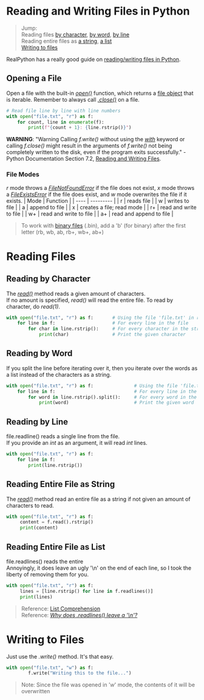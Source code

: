 # Reading and Writing Files in Python
> Jump: <br />
> Reading files [by character](https://github.com/EthanC2/Notes-and-Writeups/blob/main/Python/Using%20Files.md#reading-by-character), [by word](https://github.com/EthanC2/Notes-and-Writeups/blob/main/Python/Using%20Files.md#reading-by-word), [by line](https://github.com/EthanC2/Notes-and-Writeups/blob/main/Python/Using%20Files.md#reading-by-line) <br />
> Reading entire files as [a string](https://github.com/EthanC2/Notes-and-Writeups/blob/main/Python/Using%20Files.md#reading-entire-file-as-string), [a list](https://github.com/EthanC2/Notes-and-Writeups/blob/main/Python/Using%20Files.md#reading-entire-file-as-list) <br />
> [Writing to files](https://github.com/EthanC2/Notes-and-Writeups/blob/main/Python/Using%20Files.md#writing-to-files) <br />

RealPython has a really good guide on [reading/writing files in Python](https://realpython.com/read-write-files-python/).

## Opening a File
Open a file with the built-in [_open()_](https://www.w3schools.com/python/python_file_handling.asp) function, which returns a [file object](https://www.geeksforgeeks.org/file-objects-python/) that is iterable. Remember to always call [_.close()_](https://www.w3schools.com/python/ref_file_close.asp) on a file.

```Python
# Read file line by line with line numbers
with open("file.txt", "r") as f:
    for count, line in enumerate(f):
        print(f"{count + 1}: {line.rstrip()}")
```

**WARNING**: "Warning Calling _f.write()_ without using the [_with_](https://www.geeksforgeeks.org/with-statement-in-python/) keyword or calling _f.close()_ might result 
in the arguments of _f.write()_ not being completely written to the disk, even if the program exits successfully." -Python Documentation Section 7.2, [Reading and Writing Files](https://docs.python.org/3/tutorial/inputoutput.html#reading-and-writing-files).

### File Modes
_r_ mode throws a [_FileNotFoundError_](https://docs.python.org/3/library/exceptions.html#FileNotFoundError) if the file does not exist, _x_ mode throws a [_FileExistsError_](https://docs.python.org/3/library/exceptions.html#FileExistsError) if the file does exist, and _w_ mode overwrites the file if it exists.
| Mode | Function |
| ---- | --------- | 
| r | reads file |
| w | writes to file | 
| a | append to file |
| x | creates a file; read mode |
| r+ | read and write to file |
| w+ | read and write to file | 
| a+ | read and append to file |
> To work with [binary files](https://en.wikipedia.org/wiki/Binary_file) (.bin), add a 'b' (for binary) after the first letter (rb, wb, ab, rb+, wb+, ab+) <br />

# Reading Files

## Reading by Character
The [_read()_](https://www.w3schools.com/python/ref_file_read.asp) method reads a given amount of characters. <br />
If no amount is specified, _read()_ will read the entire file. To read by character, do _read(1)_.

```Python
with open("file.txt", "r") as f:       # Using the file 'file.txt' in read mode
    for line in f:                     # For every line in the file
        for char in line.rstrip():     # For every character in the stripped line
            print(char)                # Print the given character
```

## Reading by Word
If you split the line before iterating over it, then you iterate over the words as a list instead of the characters as a string.

```Python
with open("file.txt", "r") as f:               # Using the file 'file.txt' in read mode
    for line in f:                             # For every line in the file
        for word in line.rstrip().split():     # For every word in the stripped line
            print(word)                        # Print the given word
```

## Reading by Line
file.readline() reads a single line from the file. <br />
If you provide an _int_ as an argument, it will read _int_ lines.

```Python     
with open("file.txt", "r") as f:
    for line in f:
        print(line.rstrip())
```

## Reading Entire File as String
The [_read()_](https://www.w3schools.com/python/ref_file_read.asp) method read an entire file as a string if not given
an amount of characters to read.

```Python
with open("file.txt", "r") as f:
     content = f.read().rstrip()
     print(content)
```

## Reading Entire File as List
file.readlines() reads the entire <br />
Annoyingly, it does leave an ugly '\\n' on the end of each line, so I took the liberty of removing them for you.

```Python
with open("file.txt", "r") as f:
     lines = [line.rstrip() for line in f.readlines()]
     print(lines)
```
> Reference: [List Comprehension](https://www.programiz.com/python-programming/list-comprehension) <br />
> Reference: [_Why does .readlines() leave a '\n'?_](https://www.python.org/dev/peps/pep-0259/)

# Writing to Files
Just use the _.write()_ method. It's that easy.

```Python
with open("file.txt", "w") as f:
        f.write("Writing this to the file...")  
```
> Note: Since the file was opened in '_w_' mode, the contents of it will be overwritten

